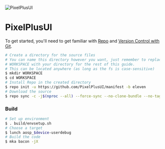![PixelPlusUI](https://i.imgur.com/TIgKV2M.png "PixelPlusUI")

PixelPlusUI
===========

To get started, you'll need to get
familiar with [Repo](https://source.android.com/source/using-repo.html) and [Version Control with Git](https://source.android.com/source/version-control.html).

```bash
# Create a directory for the source files
# You can name this directory however you want, just remember to replace
# WORKSPACE with your directory for the rest of this guide.
# This can be located anywhere (as long as the fs is case-sensitive)
$ mkdir WORKSPACE
$ cd WORKSPACE
# Install Repo in the created directory
$ repo init -u https://github.com/PixelPlusUI/manifest -b eleven
# Download the source
$ repo sync -c -j$(nproc --all) --force-sync --no-clone-bundle --no-tags
```

### Build ###

```bash
# Set up environment
$ . build/envsetup.sh
# Choose a target
$ lunch aosp_$device-userdebug
# Build the code
$ mka bacon -jX
```
